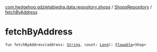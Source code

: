 [com.hedgehog.gdzietabiedra.data.repository.shops](../index.md) / [ShopsRepository](index.md) / [fetchByAddress](./fetch-by-address.md)

# fetchByAddress

`fun fetchByAddress(address: `[`String`](https://kotlinlang.org/api/latest/jvm/stdlib/kotlin/-string/index.html)`, count: `[`Long`](https://kotlinlang.org/api/latest/jvm/stdlib/kotlin/-long/index.html)`): `[`Flowable`](http://reactivex.io/RxJava/javadoc/io/reactivex/Flowable.html)`<Shop>`